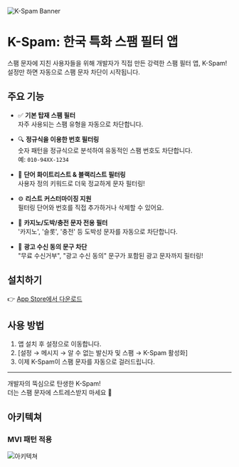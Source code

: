 ![K-Spam Banner](https://github.com/user-attachments/assets/7c21be21-6df5-42ac-9bac-e5d4c921c82e)

# K-Spam: 한국 특화 스팸 필터 앱

스팸 문자에 지친 사용자들을 위해 개발자가 직접 만든 강력한 스팸 필터 앱, K-Spam!
설정만 하면 자동으로 스팸 문자 차단이 시작됩니다.

## 주요 기능

- ✅ **기본 탑재 스팸 필터**  
  자주 사용되는 스팸 유형을 자동으로 차단합니다.

- 🔍 **정규식을 이용한 번호 필터링**  
  숫자 패턴을 정규식으로 분석하여 유동적인 스팸 번호도 차단합니다.  
  예: `010-94XX-1234`

- 🧠 **단어 화이트리스트 & 블랙리스트 필터링**  
  사용자 정의 키워드로 더욱 정교하게 문자 필터링!

- ⚙️ **리스트 커스터마이징 지원**  
  필터링 단어와 번호를 직접 추가하거나 삭제할 수 있어요.

- 🎰 **카지노/도박/충전 문자 전용 필터**  
  '카지노', '슬롯', '충전' 등 도박성 문자를 자동으로 차단합니다.

- 📵 **광고 수신 동의 문구 차단**  
  "무료 수신거부", "광고 수신 동의" 문구가 포함된 광고 문자까지 필터링!

## 설치하기

👉 [App Store에서 다운로드](https://apps.apple.com/kr/app/k-spam-%ED%95%9C%EA%B5%AD-%ED%8A%B9%ED%99%94-%EC%8A%A4%ED%8C%B8-%ED%95%84%ED%84%B0-%EC%95%B1/id6503290039)

## 사용 방법

1. 앱 설치 후 설정으로 이동합니다.  
2. [설정 → 메시지 → 알 수 없는 발신자 및 스팸 → K-Spam 활성화]  
3. 이제 K-Spam이 스팸 문자를 자동으로 걸러드립니다.

---
개발자의 뚝심으로 탄생한 K-Spam!  
더는 스팸 문자에 스트레스받지 마세요 📵  

## 아키텍쳐

### MVI 패턴 적용
![아키텍쳐](https://img1.daumcdn.net/thumb/R1280x0/?scode=mtistory2&fname=https%3A%2F%2Fblog.kakaocdn.net%2Fdn%2FuKa9a%2FbtsOw56C0hi%2FjIJYmoOKGgk9pwfNvcs201%2Fimg.png)


